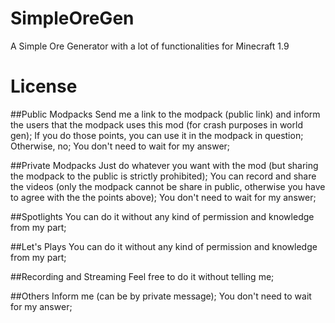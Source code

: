 # SimpleOreGen
A Simple Ore Generator with a lot of functionalities for Minecraft 1.9

# License
##Public Modpacks
Send me a link to the modpack (public link) and inform the users that the modpack uses this mod (for crash purposes in world gen);
If you do those points, you can use it in the modpack in question;
Otherwise, no;
You don't need to wait for my answer;

##Private Modpacks
Just do whatever you want with the mod (but sharing the modpack to the public is strictly prohibited);
You can record and share the videos (only the modpack cannot be share in public, otherwise you have to agree with the the points above);
You don't need to wait for my answer;

##Spotlights
You can do it without any kind of permission and knowledge from my part;

##Let's Plays
You can do it without any kind of permission and knowledge from my part;

##Recording and Streaming
Feel free to do it without telling me;


##Others
Inform me (can be by private message);
You don't need to wait for my answer;